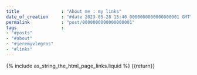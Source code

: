 ```yaml
---
title                : "About me : my links"
date_of_creation     : "#date 2023-05-28 15:40 0000000000000000001 GMT"
permalink            : "post/0000000000000000001"
tags                 : 
- "#posts"
- "#about"
- "#jeremyvlegros"
- "#links"
---
```


{% include as_string_the_html_page_links.liquid %} {{return}}
